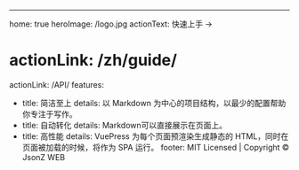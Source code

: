 ---
home: true
heroImage: /logo.jpg
actionText: 快速上手 →
# actionLink: /zh/guide/
actionLink: /API/
features:
- title: 简洁至上
  details: 以 Markdown 为中心的项目结构，以最少的配置帮助你专注于写作。
- title: 自动转化
  details: Markdown可以直接展示在页面上。
- title: 高性能
  details: VuePress 为每个页面预渲染生成静态的 HTML，同时在页面被加载的时候，将作为 SPA 运行。
footer: MIT Licensed | Copyright © JsonZ WEB
